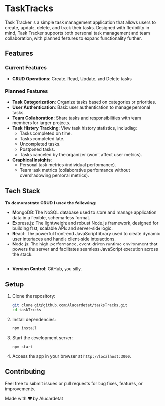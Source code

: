 
# TaskTracks

Task Tracker is a simple task management application that allows users to create, update, delete, and track their tasks. Designed with flexibility in mind, Task Tracker supports both personal task management and team collaboration, with planned features to expand functionality further.

## Features

### Current Features
- **CRUD Operations**: Create, Read, Update, and Delete tasks.


### Planned Features
- **Task Categorization**: Organize tasks based on categories or priorities.
- **User Authentication**: Basic user authentication to manage personal tasks.
- **Team Collaboration**: Share tasks and responsibilities with team members for larger projects.
- **Task History Tracking**: View task history statistics, including:
  - Tasks completed on time.
  - Tasks completed late.
  - Uncompleted tasks.
  - Postponed tasks.
  - Tasks canceled by the organizer (won't affect user metrics).
- **Graphical Insights**:
  - Personal task metrics (individual performance).
  - Team task metrics (collaborative performance without overshadowing personal metrics).

## Tech Stack
**To demomstrate CRUD I used the following:**
- **M**ongoDB: The NoSQL database used to store and manage application data in a flexible, schema-less format.
- **E**xpress.js: The lightweight and robust Node.js framework, designed for building fast, scalable APIs and server-side logic.
- **R**eact: The powerful front-end JavaScript library used to create dynamic user interfaces and handle client-side interactions.
- **N**ode.js: The high-performance, event-driven runtime environment that powers the server and facilitates seamless JavaScript execution across the stack.

##
- **Version Control**: GitHub, you silly. 

## Setup

1. Clone the repository:
   ```bash
   git clone git@github.com:Alucardetat/tasksTracks.git
   cd taskTracks
   ```

2. Install dependencies:
   ```bash
   npm install
   ```

4. Start the development server:
   ```bash
   npm start
   ```

5. Access the app in your browser at `http://localhost:3000`.

## Contributing
Feel free to submit issues or pull requests for bug fixes, features, or improvements.


Made with ❤️ by Alucardetat
